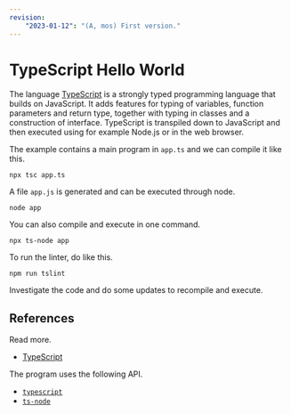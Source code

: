 ```yaml
---
revision: 
    "2023-01-12": "(A, mos) First version."
---
```

TypeScript Hello World
==============================

The language [TypeScript](https://www.typescriptlang.org/) is a strongly typed programming language that builds on JavaScript. It adds features for typing of variables, function parameters and return type, together with typing in classes and a construction of interface. TypeScript is transpiled down to JavaScript and then executed using for example Node.js or in the web browser.

The example contains a main program in `app.ts` and we can compile it like this.

```
npx tsc app.ts
```

A file `app.js` is generated and can be executed through node.

```
node app
```

You can also compile and execute in one command.

```
npx ts-node app
```

To run the linter, do like this.

```
npm run tslint
```

Investigate the code and do some updates to recompile and execute.



References
-----------------------------

Read more.

* [TypeScript](https://www.typescriptlang.org/)

The program uses the following API.

* [`typescript`](https://www.npmjs.com/package/typescript)
* [`ts-node`](https://www.npmjs.com/package/ts-node)
